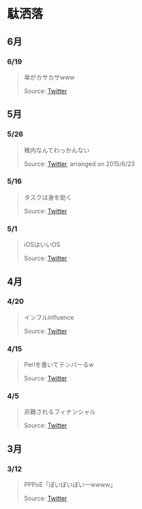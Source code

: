 # 駄洒落

## 6月

### 6/19
> 傘がカサカサwww
>
> Source: [Twitter](https://twitter.com/hideo54/status/611777687967830016)

## 5月

### 5/26
> 稚内なんてわっかんない
>
> Source: [Twitter](https://twitter.com/hideo54/status/603120700644265984), arranged on 2015/6/23

### 5/16
> タスクは身を助く
>
> Source: [Twitter](https://twitter.com/hideo54/status/599485293280923648)

### 5/1
> iOSはいいOS
>
> Source: [Twitter](https://twitter.com/hideo54/status/593970330617581568)

## 4月

### 4/20
> インフルinfluence 
>
> Source: [Twitter](https://twitter.com/hideo54/status/589997940137021441)

### 4/15
> Perlを書いてテンパーるw 
>
> Source: [Twitter](https://twitter.com/hideo54/status/588300502250598400)

### 4/5
> 非難されるフィナンシャル 
>
> Source: [Twitter](https://twitter.com/hideo54/status/584695428907577344)

## 3月

### 3/12
> PPPoE「ぽいぽいぽいーwwww」 
>
> Source: [Twitter](https://twitter.com/hideo54/status/576034726034587648)
